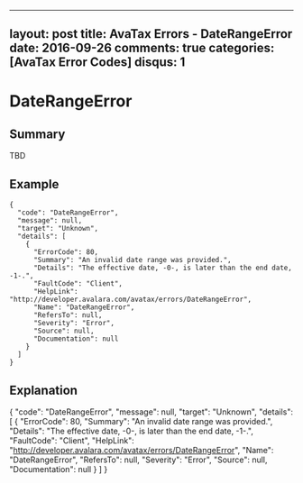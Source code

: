 
---
layout: post
title: AvaTax Errors - DateRangeError
date: 2016-09-26
comments: true
categories: [AvaTax Error Codes]
disqus: 1
---

# DateRangeError

## Summary

TBD

## Example

    {
      "code": "DateRangeError",
      "message": null,
      "target": "Unknown",
      "details": [
        {
          "ErrorCode": 80,
          "Summary": "An invalid date range was provided.",
          "Details": "The effective date, -0-, is later than the end date, -1-.",
          "FaultCode": "Client",
          "HelpLink": "http://developer.avalara.com/avatax/errors/DateRangeError",
          "Name": "DateRangeError",
          "RefersTo": null,
          "Severity": "Error",
          "Source": null,
          "Documentation": null
        }
      ]
    }

## Explanation

{
      "code": "DateRangeError",
      "message": null,
      "target": "Unknown",
      "details": [
        {
          "ErrorCode": 80,
          "Summary": "An invalid date range was provided.",
          "Details": "The effective date, -0-, is later than the end date, -1-.",
          "FaultCode": "Client",
          "HelpLink": "http://developer.avalara.com/avatax/errors/DateRangeError",
          "Name": "DateRangeError",
          "RefersTo": null,
          "Severity": "Error",
          "Source": null,
          "Documentation": null
        }
      ]
    }
